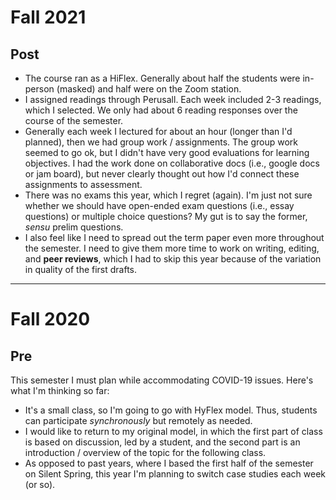 # Fall 2021

## Post

* The course ran as a HiFlex. Generally about half the students were in-person (masked) and half were on the Zoom station.
* I assigned readings through Perusall. Each week included 2-3 readings, which I selected. We only had about 6 reading responses over the course of the semester.
* Generally each week I lectured for about an hour (longer than I'd planned), then we had group work / assignments. The group work seemed to go ok, but I didn't have very good evaluations for learning objectives. I had the work done on collaborative docs (i.e., google docs or jam board), but never clearly thought out how I'd connect these assignments to assessment.
* There was no exams this year, which I regret (again). I'm just not sure whether we should have open-ended exam questions (i.e., essay questions) or multiple choice questions? My gut is to say the former, *sensu* prelim questions. 
* I also feel like I need to spread out the term paper even more throughout the semester. I need to give them more time to work on writing, editing, and **peer reviews**, which I had to skip this year because of the variation in quality of the first drafts.

***

# Fall 2020

## Pre

This semester I must plan while accommodating COVID-19 issues. Here's what I'm thinking so far:

* It's a small class, so I'm going to go with HyFlex model. Thus, students can participate *synchronously* but remotely as needed.
* I would like to return to my original model, in which the first part of class is based on discussion, led by a student, and the second part is an introduction / overview of the topic for the following class. 
* As opposed to past years, where I based the first half of the semester on Silent Spring, this year I'm planning to switch case studies each week (or so). 


